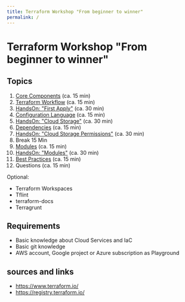 ```yaml
---
title: Terraform Workshop "From beginner to winner"
permalink: /
---
```


# Terraform Workshop "From beginner to winner"

## Topics

1. [Core Components](components.markdown) (ca. 15 min)
2. [Terraform Workflow](workflow.markdown) (ca. 15 min)
3. [HandsOn: "First Apply"](handson1.markdown) (ca. 30 min)
4. [Configuration Language](language.markdown) (ca. 15 min)
5. [HandsOn: "Cloud Storage"](handson2.markdown) (ca. 30 min)
6. [Dependencies](dependencies.markdown) (ca. 15 min)
7. [HandsOn: "Cloud Storage Permissions"](handson3.markdown) (ca. 30 min)
8. Break 15 Min
9. [Modules](modules.markdown) (ca. 15 min)
10. [HandsOn: "Modules"](handson4.markdown) (ca. 30 min)
11. [Best Practices](best-practices.markdown) (ca. 15 min)
12. Questions (ca. 15 min)

Optional:

- Terraform Workspaces
- Tflint
- terraform-docs
- Terragrunt

## Requirements

- Basic knowledge about Cloud Services and IaC
- Basic git knowledge
- AWS account, Google project or Azure subscription as Playground

## sources and links

- <https://www.terraform.io/>
- <https://registry.terraform.io/>
